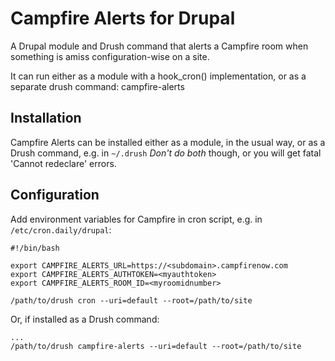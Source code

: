 # Campfire Alerts for Drupal

A Drupal module and Drush command that alerts a Campfire room when something 
is amiss configuration-wise on a site.

It can run either as a module with a hook_cron() implementation, or as a 
separate drush command: campfire-alerts

## Installation

Campfire Alerts can be installed either as a module, in the usual way, or as a 
Drush command, e.g. in `~/.drush`
*Don't do both* though, or you will get fatal 'Cannot redeclare' errors.

## Configuration

Add environment variables for Campfire in cron script, e.g.
in `/etc/cron.daily/drupal`:

    #!/bin/bash

    export CAMPFIRE_ALERTS_URL=https://<subdomain>.campfirenow.com
    export CAMPFIRE_ALERTS_AUTHTOKEN=<myauthtoken>
    export CAMPFIRE_ALERTS_ROOM_ID=<myroomidnumber>

    /path/to/drush cron --uri=default --root=/path/to/site

Or, if installed as a Drush command:

    ...
    /path/to/drush campfire-alerts --uri=default --root=/path/to/site
